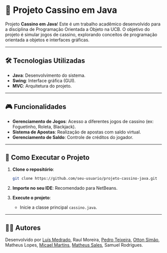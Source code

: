 # 🎲 Projeto Cassino em Java

Projeto **Cassino em Java**! Este é um trabalho acadêmico desenvolvido para a disciplina de Programação Orientada a Objeto na UCB. O objetivo do projeto é simular jogos de cassino, explorando conceitos de programação orientada a objetos e interfaces gráficas.

---

## 🛠️ Tecnologias Utilizadas

- **Java**: Desenvolvimento do sistema.
- **Swing**: Interface gráfica (GUI).
- **MVC**: Arquitetura do projeto.

---

## 🎮 Funcionalidades

- **Gerenciamento de Jogos**: Acesso a diferentes jogos de cassino (ex: Foguetinho, Roleta, Blackjack).
- **Sistema de Apostas**: Realização de apostas com saldo virtual.
- **Gerenciamento de Saldo**: Controle de créditos do jogador.

---

## 🚀 Como Executar o Projeto

1. **Clone o repositório**:
   ```bash
   git clone https://github.com/seu-usuario/projeto-cassino-java.git
   ```

2. **Importe no seu IDE**: Recomendado para NetBeans.

3. **Execute o projeto**:
   - Inicie a classe principal `cassino.java`.

---

## 👨‍💻 Autores

Desenvolvido por [Luís Medrado](https://github.com/LuisMedrado/), Raul Moreira, [Pedro Teixeira](https://github.com/PedroRodriguesTeixeira), [Otton Simão](https://github.com/Ottonkyu), Matheus Lopes, [Micael Martins](https://github.com/Micael-Martins), [Matheus Sales](https://github.com/MatheusSales2773), Samuel Rodrigues. 
